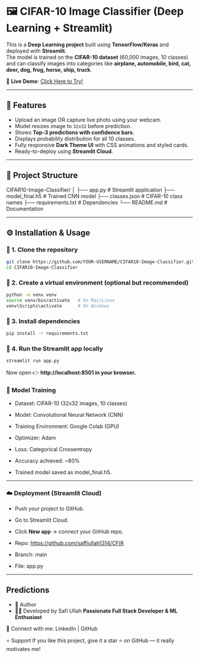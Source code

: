 # 🖼️ CIFAR-10 Image Classifier (Deep Learning + Streamlit)

This is a **Deep Learning project** built using **TensorFlow/Keras** and deployed with **Streamlit**.  
The model is trained on the **CIFAR-10 dataset** (60,000 images, 10 classes) and can classify images into categories like **airplane, automobile, bird, cat, deer, dog, frog, horse, ship, truck**.

🚀 **Live Demo**: [Click Here to Try!](https://cfir7z.streamlit.app/)

---

## 📌 Features
- Upload an image OR capture live photo using your webcam.
- Model resizes image to `32x32` before prediction.
- Shows **Top-3 predictions with confidence bars**.
- Displays probability distribution for all 10 classes.
- Fully responsive **Dark Theme UI** with CSS animations and styled cards.
- Ready-to-deploy using **Streamlit Cloud**.

---

## 📂 Project Structure
CIFAR10-Image-Classifier/
│
├── app.py # Streamlit application
├── model_final.h5 # Trained CNN model
├── classes.json # CIFAR-10 class names
├── requirements.txt # Dependencies
└── README.md # Documentation

---

## ⚙️ Installation & Usage

### 🔹 1. Clone the repository
```bash
git clone https://github.com/YOUR-USERNAME/CIFAR10-Image-Classifier.git
cd CIFAR10-Image-Classifier
```
### 🔹 2. Create a virtual environment (optional but recommended)
```bash
python -m venv venv
source venv/bin/activate   # On Mac/Linux
venv\Scripts\activate      # On Windows
```
### 🔹 3. Install dependencies
```bash
pip install -r requirements.txt
```
### 🔹 4. Run the Streamlit app locally
```bash
streamlit run app.py
```
Now open 👉 **http://localhost:8501 in your browser.**

### 🧠 Model Training
- Dataset: CIFAR-10 (32x32 images, 10 classes)

- Model: Convolutional Neural Network (CNN)

- Training Environment: Google Colab (GPU)

- Optimizer: Adam

- Loss: Categorical Crossentropy

- Accuracy achieved: ~80%

- Trained model saved as model_final.h5.
---
### ☁️ Deployment (Streamlit Cloud)
- Push your project to GitHub.

- Go to Streamlit Cloud.

- Click **New app** → connect your GitHub repo.
- Repo: https://github.com/saffiullah1314/CFIR
- Branch: main
- File: app.py

 ---
 
## Predictions

- 🙌 Author
- 👨‍💻 Developed by Safi Ullah
**Passionate Full Stack Developer & ML Enthusiast**

🔗 Connect with me: LinkedIn | GitHub

⭐ Support
If you like this project, give it a star ⭐ on GitHub — it really motivates me!

